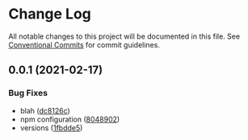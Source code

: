 # Change Log

All notable changes to this project will be documented in this file.
See [Conventional Commits](https://conventionalcommits.org) for commit guidelines.

## 0.0.1 (2021-02-17)


### Bug Fixes

* blah ([dc8126c](https://github.com/developer239/monorepo-npm/commit/dc8126caa5a27a58bf094063cf002e8bfabc7714))
* npm configuration ([8048902](https://github.com/developer239/monorepo-npm/commit/804890284f5b2e56282fc8a6b1b45440f01831be))
* versions ([1fbdde5](https://github.com/developer239/monorepo-npm/commit/1fbdde551d8ebbeee37cd276eb6745e742802266))
